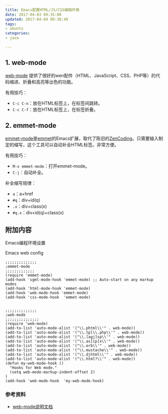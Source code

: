 ```yaml
---
title: Emacs配置HTML/JS/CSS编辑环境
date: 2017-04-03 09:35:00
updated: 2017-04-04 09:38:49
tags: 
- ubuntu
categories: 
- java

---
```

## 1. web-mode

[web-mode](http://web-mode.org/) 提供了很好的wen配件（HTML、JavaScript、CSS、PHP等）的代码缩进、折叠和高亮等出色的功能。

有用技巧：

- `C-c C-n`：放在HTML标签上，在标签间跳转。
- `C-c C-f`：放在HTML标签上，在标签折叠。

## 2. emmet-mode

[emmet-mode](https://github.com/smihica/emmet-mode)是[emmet](http://emmet.io/)的Emacs扩展，取代了陈旧的[ZenCoding](http://www.emacswiki.org/emacs/ZenCoding)。只需要输入制定的缩写，这个工具可以自动补全HTML标签。非常方便。

有用技巧：

- `M-x emmet-mode`：打开emmet-mode。
- `C-j`：自动补全。


<!--more-->


补全缩写规律：

- `a`：a+href
- `#q`：div+id(q)
- `.x`：div+class(x)
- `#q.x`：div+id(q)+class(x)

## 附加内容

Emacs编程环境设置

Emacs web config
```
;;;;;;;;;;;;;;
;emmet-mode
;;;;;;;;;;;;;
(require 'emmet-mode)
(add-hook 'sgml-mode-hook 'emmet-mode) ;; Auto-start on any markup modes
(add-hook 'html-mode-hook 'emmet-mode)
(add-hook 'web-mode-hook 'emmet-mode)
(add-hook 'css-mode-hook  'emmet-mode)


;;;;;;;;;;;;;;
;web-mode
;;;;;;;;;;;;;;;
(require 'web-mode)
(add-to-list 'auto-mode-alist '("\\.phtml\\'" . web-mode))
(add-to-list 'auto-mode-alist '("\\.tpl\\.php\\'" . web-mode))
(add-to-list 'auto-mode-alist '("\\.[agj]sp\\'" . web-mode))
(add-to-list 'auto-mode-alist '("\\.as[cp]x\\'" . web-mode))
(add-to-list 'auto-mode-alist '("\\.erb\\'" . web-mode))
(add-to-list 'auto-mode-alist '("\\.mustache\\'" . web-mode))
(add-to-list 'auto-mode-alist '("\\.djhtml\\'" . web-mode))
(add-to-list 'auto-mode-alist '("\\.html?\\'" . web-mode))
(defun my-web-mode-hook ()
  "Hooks for Web mode."
  (setq web-mode-markup-indent-offset 2)
)
(add-hook 'web-mode-hook  'my-web-mode-hook)
```


### 参考资料

- [web-mode说明文档](http://web-mode.org/)